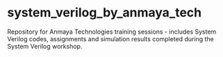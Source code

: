 # system_verilog_by_anmaya_tech
Repository for Anmaya Technologies training sessions  - includes System Verilog codes, assignments and simulation results completed during the System Verilog workshop.
